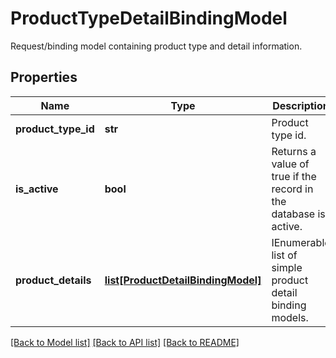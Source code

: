 # ProductTypeDetailBindingModel

Request/binding model containing product type and detail information.
## Properties
Name | Type | Description | Notes
------------ | ------------- | ------------- | -------------
**product_type_id** | **str** | Product type id. | [optional] 
**is_active** | **bool** | Returns a value of true if the record in the database is active. | [optional] 
**product_details** | [**list[ProductDetailBindingModel]**](ProductDetailBindingModel.md) | IEnumerable list of simple product detail binding models. | [optional] 

[[Back to Model list]](../README.md#documentation-for-models) [[Back to API list]](../README.md#documentation-for-api-endpoints) [[Back to README]](../README.md)


